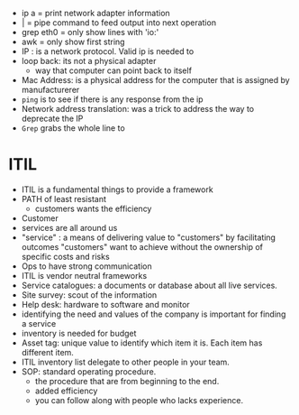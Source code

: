 - ip a = print network adapter information
- | = pipe command to feed output into next operation
- grep eth0 = only show lines with 'io:'
- awk = only show first string
- IP : is a network protocol. Valid ip is needed to 
- loop back: its not a physical adapter
    - way that computer can point back to itself
- Mac Address: is a physical address for the computer that is assigned by manufacturerer
- `ping` is to see if there is any response from the ip
- Network address translation: was a trick to address the way to deprecate the IP
- `Grep` grabs the whole line to 


# ITIL

- ITIL is a fundamental things to provide a framework 
- PATH of least resistant 
    - customers wants the efficiency
- Customer 
- services are all around us
- "service" : a means of delivering value to "customers" by facilitating outcomes "customers" want to achieve without the ownership of specific costs and risks
- Ops to have strong communication 
- ITIL is vendor neutral frameworks
- Service catalogues: a documents or database about all live services. 
- Site survey: scout of the information
- Help desk: hardware to software and monitor 
- identifying the need and values of the company is important for finding a service
- inventory is needed for budget
- Asset tag: unique value to identify which item it is. Each item has different item.
- ITIL inventory list delegate to other people in your team. 
- SOP: standard operating procedure.
    - the procedure that are from beginning to the end.
    - added efficiency
    - you can follow along with people who lacks experience.
    